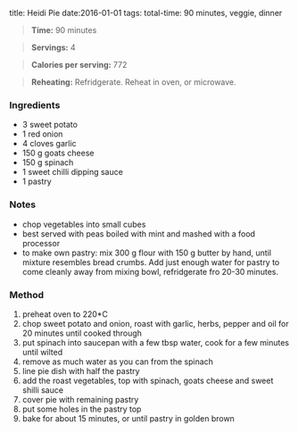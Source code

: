 title:  Heidi Pie
date:2016-01-01
tags: total-time: 90 minutes, veggie, dinner

> **Time:**  90 minutes

> **Servings:** 4 

> **Calories per serving:** 772

> **Reheating:** Refridgerate. Reheat in oven, or microwave.

### Ingredients

* 3 sweet potato
* 1 red onion
* 4 cloves garlic
* 150 g goats cheese
* 150 g spinach
* 1 sweet chilli dipping sauce
* 1 pastry

### Notes

* chop vegetables into small cubes 
* best served with peas boiled with mint and mashed with a food processor
* to make own pastry: mix 300 g flour with 150 g butter by hand, until mixture resembles bread crumbs. Add just enough water for pastry to come cleanly away from mixing bowl, refridgerate fro 20-30 minutes.

### Method

1. preheat oven to 220*C
2. chop sweet potato and onion, roast with garlic, herbs, pepper and oil for 20 minutes until cooked through
3. put spinach into saucepan with a few tbsp water, cook for a few minutes until wilted
4. remove as much water as you can from the spinach 
5. line pie dish with half the pastry
6. add the roast vegetables, top with spinach, goats cheese and sweet shilli sauce
7. cover pie with remaining pastry
8. put some holes in the pastry top
9. bake for about 15 minutes, or until pastry in golden brown
